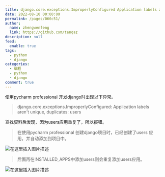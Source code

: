 ```yaml
---
title: django.core.exceptions.ImproperlyConfigured Application labels aren't unique, duplicates users
date: 2022-08-10 00:00:00
permalink: /pages/060c51/
author: 
  name: zhengwenfeng
  link: https://github.com/tenqaz
description: null
feed: 
  enable: true
tags: 
  - python
  - django
categories: 
  - 编程
  - python
  - django
comment: true
---
```




使用pycharm professional 开发django时出现以下异常。

>django.core.exceptions.ImproperlyConfigured: Application labels aren't unique, duplicates: users

查找资料后发现，因为users应用重复了，所以报错。

>在使用pycharm professional 创建django项目时，已经创建了users 应用，并自动添加到项目中。

![在这里插入图片描述](https://gcore.jsdelivr.net/gh/tenqaz/BLOG-CDN@main/1604218742346.png#alt=)

>后面再在INSTALLED_APPS中添加users则会重复添加users应用。

![在这里插入图片描述](https://gcore.jsdelivr.net/gh/tenqaz/BLOG-CDN@main/1604218764430.png#alt=)
